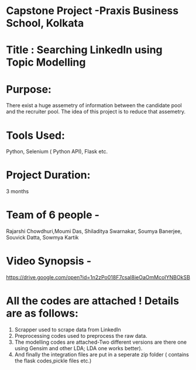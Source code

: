 # Capstone Project -Praxis Business School, Kolkata

# Title : Searching Linkedln using Topic Modelling

# Purpose: 
There exist a huge assemetry of information between the candidate pool and the recruiter pool. The idea of this  project is to reduce that assemetry. 

# Tools Used: 
Python, Selenium ( Python API), Flask etc. 

# Project Duration: 
3 months

# Team of 6 people - 
Rajarshi Chowdhuri,Moumi Das, Shiladitya Swarnakar, Soumya Banerjee, Souvick Datta, Sowmya Kartik

# Video Synopsis - 
https://drive.google.com/open?id=1n2zPo018F7csal8ieOaOmMcoIYNBOkSB

# All the codes are attached ! Details are as follows: 
  1. Scrapper used to scrape data from Linkedln
  2. Preprocessing codes used to preprocess the raw data.
  3. The modelling codes are attached-Two different versions are there one using Gensim and other LDA; LDA one works better).
  4. And finally the integration files are put in a seperate zip folder ( contains the flask codes,pickle files etc.)

